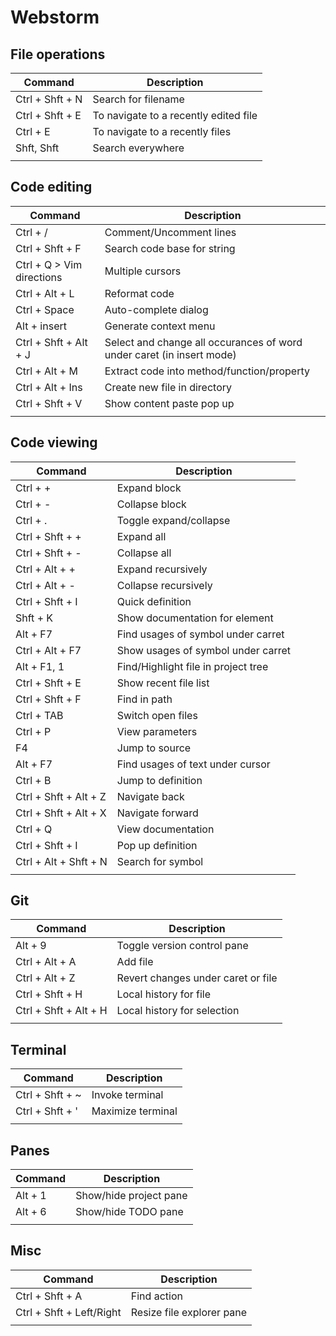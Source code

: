 # Webstorm

## File operations
| Command         | Description                           |
|-----------------|---------------------------------------|
| Ctrl + Shft + N | Search for filename                   |
| Ctrl + Shft + E | To navigate to a recently edited file |
| Ctrl + E        | To navigate to a recently files       |
| Shft, Shft      | Search everywhere                     |
|||

## Code editing
| Command                   | Description                                                           |
|---------------------------|-----------------------------------------------------------------------|
| Ctrl + /                  | Comment/Uncomment lines                                               |
| Ctrl + Shft + F           | Search code base for string                                           |
| Ctrl + Q > Vim directions | Multiple cursors                                                      |
| Ctrl + Alt + L            | Reformat code                                                         |
| Ctrl + Space              | Auto-complete dialog                                                  |
| Alt + insert              | Generate context menu                                                 |
| Ctrl + Shft + Alt + J     | Select and change all occurances of word under caret (in insert mode) |
| Ctrl + Alt + M            | Extract code into method/function/property                            |
| Ctrl + Alt + Ins          | Create new file in directory                                          |
| Ctrl + Shft + V           | Show content paste pop up                                             |
|||

## Code viewing
| Command               | Description                         |
|-----------------------|-------------------------------------|
| Ctrl + +              | Expand block                        |
| Ctrl + -              | Collapse block                      |
| Ctrl + .              | Toggle expand/collapse              |
| Ctrl + Shft + +       | Expand all                          |
| Ctrl + Shft + -       | Collapse all                        |
| Ctrl + Alt + +        | Expand recursively                  |
| Ctrl + Alt + -        | Collapse recursively                |
| Ctrl + Shft + I       | Quick definition                    |
| Shft + K              | Show documentation for element      |
| Alt + F7              | Find usages of symbol under carret  |
| Ctrl + Alt + F7       | Show usages of symbol under carret  |
| Alt + F1, 1           | Find/Highlight file in project tree |
| Ctrl + Shft + E       | Show recent file list               |
| Ctrl + Shft + F       | Find in path                        |
| Ctrl + TAB            | Switch open files                   |
| Ctrl + P              | View parameters                     |
| F4                    | Jump to source                      |
| Alt + F7              | Find usages of text under cursor    |
| Ctrl + B              | Jump to definition                  |
| Ctrl + Shft + Alt + Z | Navigate back                       |
| Ctrl + Shft + Alt + X | Navigate forward                    |
| Ctrl + Q              | View documentation                  |
| Ctrl + Shft + I       | Pop up definition                   |
| Ctrl + Alt + Shft + N | Search for symbol                   |
|                       |                                     |

## Git
| Command               | Description                        |
|-----------------------|------------------------------------|
| Alt + 9               | Toggle version control pane        |
| Ctrl + Alt + A        | Add file                           |
| Ctrl + Alt + Z        | Revert changes under caret or file |
| Ctrl + Shft + H       | Local history for file             |
| Ctrl + Shft + Alt + H | Local history for selection        |
|                       |                                    |

## Terminal
| Command         | Description       |
|-----------------|-------------------|
| Ctrl + Shft + ~ | Invoke terminal   |
| Ctrl + Shft + ' | Maximize terminal |
|                 |                   |

## Panes
| Command         | Description            |
|-----------------|------------------------|
| Alt + 1         | Show/hide project pane |
| Alt + 6         | Show/hide TODO pane    |
|                 |                        |

## Misc
| Command                  | Description               |
|--------------------------|---------------------------|
| Ctrl + Shft + A          | Find action               |
| Ctrl + Shft + Left/Right | Resize file explorer pane |
|||


